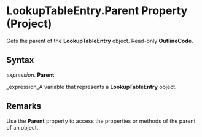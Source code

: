 
# LookupTableEntry.Parent Property (Project)

Gets the parent of the  **LookupTableEntry** object. Read-only **OutlineCode**.


## Syntax

 _expression_. **Parent**

 _expression_A variable that represents a  **LookupTableEntry** object.


## Remarks

Use the  **Parent** property to access the properties or methods of the parent of an object.

